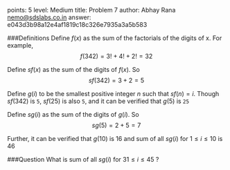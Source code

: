 points: 5
level: Medium
title: Problem 7
author: Abhay Rana <nemo@sdslabs.co.in>
answer: e043d3b98a12e4af1819c18c326e7935a3a5b583


###Definitions
Define $f(x)$ as the sum of the factorials of the digits of x. For example, $$f(342) = 3! + 4! + 2! = 32$$

Define $sf(x)$ as the sum of the digits of $f(x)$. So $$sf(342) = 3 + 2 = 5$$

Define $g(i)$ to be the smallest positive integer $n$ such that $sf(n) = i$. Though $sf(342)$ is `5`, $sf(25)$ is also `5`, and it can be verified that $g(5)$ is `25`  

Define $sg(i)$ as the sum of the digits of $g(i)$. So $$sg(5) = 2 + 5 = 7$$


Further, it can be verified that $g(10)$ is 16 and sum of all $sg(i)$ for $1 \le i \le 10$ is 46  

###Question
What is sum of all $sg(i)$ for  $31 \le i \le 45$ ?

